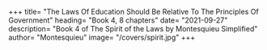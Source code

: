 

+++
title=  "The Laws Of Education Should Be Relative To The Principles Of Government"
heading=  "Book 4, 8 chapters"
date=  "2021-09-27"
description=  "Book 4 of The Spirit of the Laws by Montesquieu Simplified"
author=  "Montesquieu"
image=  "/covers/spirit.jpg"
+++
